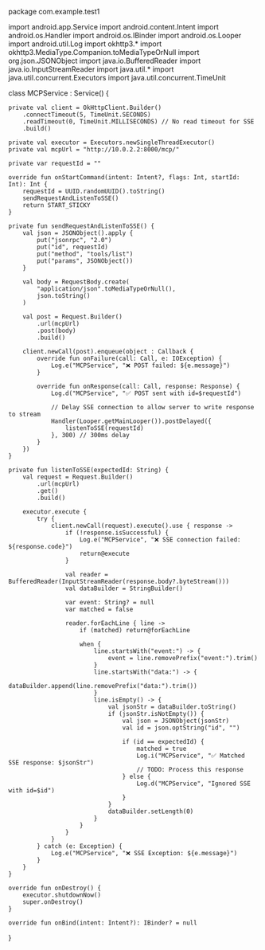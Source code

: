 package com.example.test1

import android.app.Service
import android.content.Intent
import android.os.Handler
import android.os.IBinder
import android.os.Looper
import android.util.Log
import okhttp3.*
import okhttp3.MediaType.Companion.toMediaTypeOrNull
import org.json.JSONObject
import java.io.BufferedReader
import java.io.InputStreamReader
import java.util.*
import java.util.concurrent.Executors
import java.util.concurrent.TimeUnit

class MCPService : Service() {

    private val client = OkHttpClient.Builder()
        .connectTimeout(5, TimeUnit.SECONDS)
        .readTimeout(0, TimeUnit.MILLISECONDS) // No read timeout for SSE
        .build()

    private val executor = Executors.newSingleThreadExecutor()
    private val mcpUrl = "http://10.0.2.2:8000/mcp/"

    private var requestId = ""

    override fun onStartCommand(intent: Intent?, flags: Int, startId: Int): Int {
        requestId = UUID.randomUUID().toString()
        sendRequestAndListenToSSE()
        return START_STICKY
    }

    private fun sendRequestAndListenToSSE() {
        val json = JSONObject().apply {
            put("jsonrpc", "2.0")
            put("id", requestId)
            put("method", "tools/list")
            put("params", JSONObject())
        }

        val body = RequestBody.create(
            "application/json".toMediaTypeOrNull(),
            json.toString()
        )

        val post = Request.Builder()
            .url(mcpUrl)
            .post(body)
            .build()

        client.newCall(post).enqueue(object : Callback {
            override fun onFailure(call: Call, e: IOException) {
                Log.e("MCPService", "❌ POST failed: ${e.message}")
            }

            override fun onResponse(call: Call, response: Response) {
                Log.d("MCPService", "✅ POST sent with id=$requestId")

                // Delay SSE connection to allow server to write response to stream
                Handler(Looper.getMainLooper()).postDelayed({
                    listenToSSE(requestId)
                }, 300) // 300ms delay
            }
        })
    }

    private fun listenToSSE(expectedId: String) {
        val request = Request.Builder()
            .url(mcpUrl)
            .get()
            .build()

        executor.execute {
            try {
                client.newCall(request).execute().use { response ->
                    if (!response.isSuccessful) {
                        Log.e("MCPService", "❌ SSE connection failed: ${response.code}")
                        return@execute
                    }

                    val reader = BufferedReader(InputStreamReader(response.body?.byteStream()))
                    val dataBuilder = StringBuilder()

                    var event: String? = null
                    var matched = false

                    reader.forEachLine { line ->
                        if (matched) return@forEachLine

                        when {
                            line.startsWith("event:") -> {
                                event = line.removePrefix("event:").trim()
                            }
                            line.startsWith("data:") -> {
                                dataBuilder.append(line.removePrefix("data:").trim())
                            }
                            line.isEmpty() -> {
                                val jsonStr = dataBuilder.toString()
                                if (jsonStr.isNotEmpty()) {
                                    val json = JSONObject(jsonStr)
                                    val id = json.optString("id", "")

                                    if (id == expectedId) {
                                        matched = true
                                        Log.i("MCPService", "✅ Matched SSE response: $jsonStr")
                                        // TODO: Process this response
                                    } else {
                                        Log.d("MCPService", "Ignored SSE with id=$id")
                                    }
                                }
                                dataBuilder.setLength(0)
                            }
                        }
                    }
                }
            } catch (e: Exception) {
                Log.e("MCPService", "❌ SSE Exception: ${e.message}")
            }
        }
    }

    override fun onDestroy() {
        executor.shutdownNow()
        super.onDestroy()
    }

    override fun onBind(intent: Intent?): IBinder? = null
}
